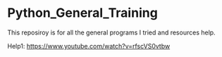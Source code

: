 # Python_General_Training
This reposiroy is for all the general programs I tried and resources help.


Help1: https://www.youtube.com/watch?v=rfscVS0vtbw
